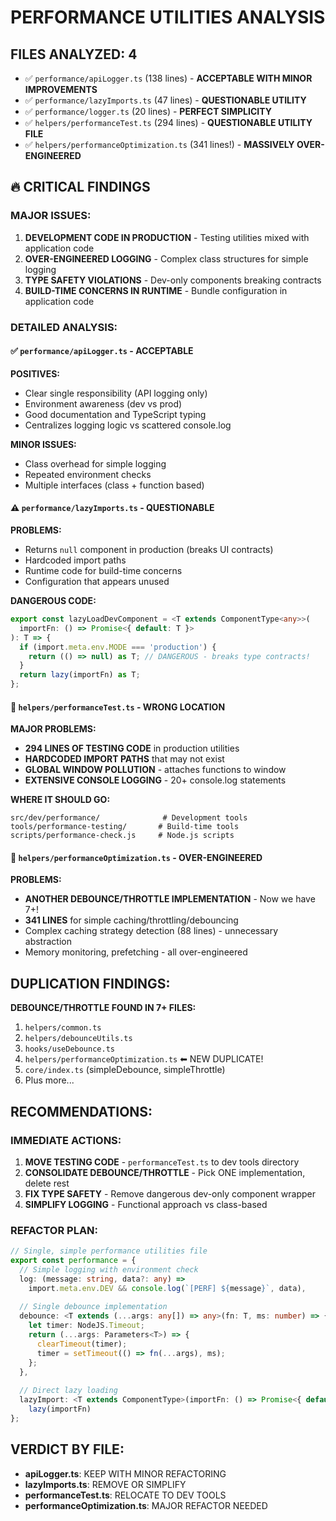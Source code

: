 # PERFORMANCE UTILITIES ANALYSIS

## FILES ANALYZED: 4
- ✅ `performance/apiLogger.ts` (138 lines) - **ACCEPTABLE WITH MINOR IMPROVEMENTS**
- ✅ `performance/lazyImports.ts` (47 lines) - **QUESTIONABLE UTILITY**
- ✅ `performance/logger.ts` (20 lines) - **PERFECT SIMPLICITY**
- ✅ `helpers/performanceTest.ts` (294 lines) - **QUESTIONABLE UTILITY FILE**
- ✅ `helpers/performanceOptimization.ts` (341 lines!) - **MASSIVELY OVER-ENGINEERED**

## 🔥 CRITICAL FINDINGS

### MAJOR ISSUES:
1. **DEVELOPMENT CODE IN PRODUCTION** - Testing utilities mixed with application code
2. **OVER-ENGINEERED LOGGING** - Complex class structures for simple logging
3. **TYPE SAFETY VIOLATIONS** - Dev-only components breaking contracts
4. **BUILD-TIME CONCERNS IN RUNTIME** - Bundle configuration in application code

### DETAILED ANALYSIS:

#### ✅ `performance/apiLogger.ts` - ACCEPTABLE
**POSITIVES:**
- Clear single responsibility (API logging only)
- Environment awareness (dev vs prod)
- Good documentation and TypeScript typing
- Centralizes logging logic vs scattered console.log

**MINOR ISSUES:**
- Class overhead for simple logging
- Repeated environment checks
- Multiple interfaces (class + function based)

#### ⚠️ `performance/lazyImports.ts` - QUESTIONABLE
**PROBLEMS:**
- Returns `null` component in production (breaks UI contracts)
- Hardcoded import paths
- Runtime code for build-time concerns
- Configuration that appears unused

**DANGEROUS CODE:**
```typescript
export const lazyLoadDevComponent = <T extends ComponentType<any>>(
  importFn: () => Promise<{ default: T }>
): T => {
  if (import.meta.env.MODE === 'production') {
    return (() => null) as T; // DANGEROUS - breaks type contracts!
  }
  return lazy(importFn) as T;
};
```

#### 🚨 `helpers/performanceTest.ts` - WRONG LOCATION
**MAJOR PROBLEMS:**
- **294 LINES OF TESTING CODE** in production utilities
- **HARDCODED IMPORT PATHS** that may not exist
- **GLOBAL WINDOW POLLUTION** - attaches functions to window
- **EXTENSIVE CONSOLE LOGGING** - 20+ console.log statements

**WHERE IT SHOULD GO:**
```
src/dev/performance/              # Development tools
tools/performance-testing/       # Build-time tools
scripts/performance-check.js     # Node.js scripts
```

#### 🚨 `helpers/performanceOptimization.ts` - OVER-ENGINEERED
**PROBLEMS:**
- **ANOTHER DEBOUNCE/THROTTLE IMPLEMENTATION** - Now we have 7+!
- **341 LINES** for simple caching/throttling/debouncing
- Complex caching strategy detection (88 lines) - unnecessary abstraction
- Memory monitoring, prefetching - all over-engineered

## DUPLICATION FINDINGS:
**DEBOUNCE/THROTTLE FOUND IN 7+ FILES:**
1. `helpers/common.ts`
2. `helpers/debounceUtils.ts` 
3. `hooks/useDebounce.ts`
4. `helpers/performanceOptimization.ts` ⬅ NEW DUPLICATE!
5. `core/index.ts` (simpleDebounce, simpleThrottle)
6. Plus more...

## RECOMMENDATIONS:

### IMMEDIATE ACTIONS:
1. **MOVE TESTING CODE** - `performanceTest.ts` to dev tools directory
2. **CONSOLIDATE DEBOUNCE/THROTTLE** - Pick ONE implementation, delete rest
3. **FIX TYPE SAFETY** - Remove dangerous dev-only component wrapper
4. **SIMPLIFY LOGGING** - Functional approach vs class-based

### REFACTOR PLAN:
```typescript
// Single, simple performance utilities file
export const performance = {
  // Simple logging with environment check
  log: (message: string, data?: any) => 
    import.meta.env.DEV && console.log(`[PERF] ${message}`, data),
    
  // Single debounce implementation
  debounce: <T extends (...args: any[]) => any>(fn: T, ms: number) => {
    let timer: NodeJS.Timeout;
    return (...args: Parameters<T>) => {
      clearTimeout(timer);
      timer = setTimeout(() => fn(...args), ms);
    };
  },
  
  // Direct lazy loading
  lazyImport: <T extends ComponentType>(importFn: () => Promise<{ default: T }>) => 
    lazy(importFn)
};
```

## VERDICT BY FILE:
- **apiLogger.ts**: KEEP WITH MINOR REFACTORING
- **lazyImports.ts**: REMOVE OR SIMPLIFY  
- **performanceTest.ts**: RELOCATE TO DEV TOOLS
- **performanceOptimization.ts**: MAJOR REFACTOR NEEDED